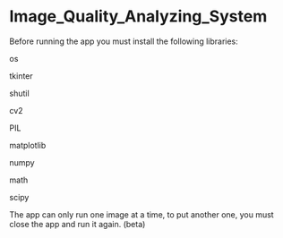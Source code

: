 ﻿# Image_Quality_Analyzing_System


Before running the app you must install the following libraries:

os

tkinter

shutil

cv2

PIL

matplotlib

numpy

math

scipy

The app can only run one image at a time, to put another one, you must close the app and run it again. (beta)

